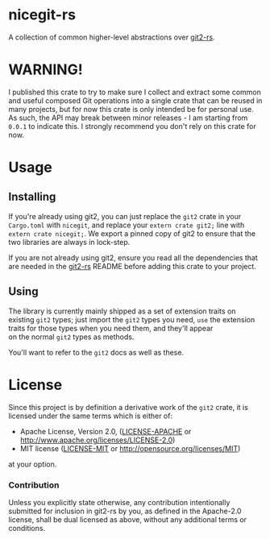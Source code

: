 # nicegit-rs

A collection of common higher-level abstractions over [git2-rs][git2-rs-repo].

# WARNING!
I published this crate to try to make sure I collect and extract some common and useful composed
Git operations into a single crate that can be reused in many projects, but for now this crate is
only intended be for personal use. As such, the API may break between minor releases - I am starting
from `0.0.1` to indicate this. I strongly recommend you don't rely on this crate for now.

# Usage

## Installing

If you're already using git2, you can just replace the `git2` crate in your `Cargo.toml`
with `nicegit`, and replace your `extern crate git2;` line with `extern crate nicegit;`. We
export a pinned copy of git2 to ensure that the two libraries are always in lock-step.

If you are not already using git2, ensure you read all the dependencies that are needed in the
[git2-rs][git2-rs-repo] README before adding this crate to your project.

## Using
The library is currently mainly shipped as a set of extension traits on existing `git2` types; just import
the `git2` types you need, `use` the extension traits for those types when you need them, and they'll appear  
on the normal `git2` types as methods.

You'll want to refer to the `git2` docs as well as these.

# License

Since this project is by definition a derivative work of the `git2` crate, it is licensed under
the same terms which is either of:

 * Apache License, Version 2.0, ([LICENSE-APACHE](LICENSE-APACHE) or
   http://www.apache.org/licenses/LICENSE-2.0)
 * MIT license ([LICENSE-MIT](LICENSE-MIT) or
   http://opensource.org/licenses/MIT)

at your option.

### Contribution

Unless you explicitly state otherwise, any contribution intentionally submitted
for inclusion in git2-rs by you, as defined in the Apache-2.0 license, shall be
dual licensed as above, without any additional terms or conditions.

[git2-rs-repo]: https://github.com/alexcrichton/git2-rs

